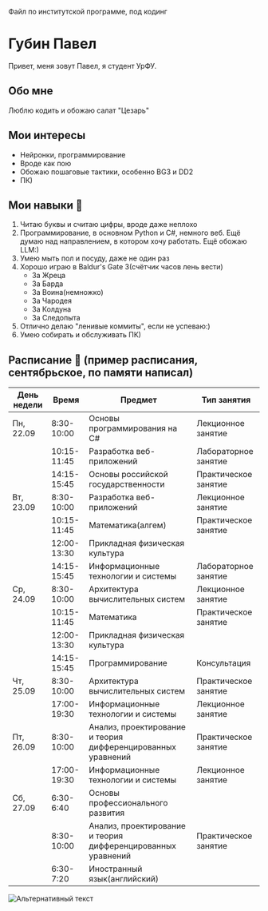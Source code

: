 Файл по институтской программе, под кодинг
# Губин Павел

Привет, меня зовут Павел, я студент УрФУ.

## Обо мне

Люблю кодить и обожаю салат "Цезарь"

## Мои интересы 
-   Нейронки, программирование
-   Вроде как пою
-   Обожаю пошаговые тактики, особенно BG3 и DD2
-   ПК)

## Мои навыки :muscle:

1.  Читаю буквы и считаю цифры, вроде даже неплохо
2.  Программирование, в основном Python и C#, немного веб. Ещё думаю над направлением, в котором хочу работать. Ещё обожаю LLM:)
3.  Умею мыть пол и посуду, даже не один раз
4.  Хорошо играю в Baldur's Gate 3(счётчик часов лень вести)
    - За Жреца
    - За Барда
    - За Воина(немножко)
    - За Чародея
    - За Колдуна
    - За Следопыта
5. Отлично делаю "ленивые коммиты", если не успеваю:)
6. Умею собирать и обслуживать ПК)


## Расписание :calendar: (пример расписания, сентябрьское, по памяти написал)
| День недели | Время      | Предмет                                   | Тип занятия       |
|-------------|------------|-------------------------------------------|--------------------|
| Пн, 22.09   | 8:30-10:00 | Основы программирования на C#                  | Лекционное занятие |
|             | 10:15-11:45| Разработка веб-приложений               | Лабораторное занятие |
|             | 14:15-15:45| Основы российской государственности     | Практическое занятие |
| Вт, 23.09   | 8:30-10:00 | Разработка веб-приложений               | Лекционное занятие |
|             | 10:15-11:45| Математика(алгем)                 | Практическое занятие |
|             | 12:00-13:30| Прикладная физическая культура          |                   |
|             | 14:15-15:45| Информационные технологии и системы     | Лабораторное занятие |
| Ср, 24.09   | 8:30-10:00 | Архитектура вычислительных систем        | Лекционное занятие |
|             | 10:15-11:45| Математика                 | Практическое занятие |
|             | 12:00-13:30| Прикладная физическая культура          |                   |
|             | 14:15-15:45| Программирование                  | Консультация       |
| Чт, 25.09   | 8:30-10:00 | Архитектура вычислительных систем        | Практическое занятие |
|             | 17:00-19:30| Информационные технологии и системы     | Лекционное занятие |
| Пт, 26.09   | 8:30-10:00 | Анализ, проектирование и теория дифференцированных уравнений | Практическое занятие |
|             | 17:00-19:30| Информационные технологии и системы     | Лекционное занятие |
| Сб, 27.09   | 6:30-6:40  | Основы профессионального развития    |                   |
|             | 8:30-10:00 | Анализ, проектирование и теория дифференцированных уравнений | Практическое занятие |
|             | 6:30-7:20  | Иностранный язык(английский)                       |                   |

![Альтернативный текст](https://i.pinimg.com/564x/c0/f8/2a/c0f82a9aeaf56ddc433b81b09026511f.jpg)
